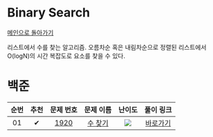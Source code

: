# Binary Search

[메인으로 돌아가기](../../README.md)

리스트에서 수를 찾는 알고리즘. 오름차순 혹은 내림차순으로 정렬된 리스트에서 O(logN)의 시간 복잡도로 요소를 찾을 수 있다.

# 백준

<!-- |  01  |  ✔   |  <a href="https://www.acmicpc.net/problem/1026" target="_black">1026</a>  |    <a href="https://www.acmicpc.net/problem/1026" target="_black">보물</a>     | <img src="https://static.solved.ac/tier_small/7.svg" />  | [바로가기](https://github.com/stae1102/code-solving/tree/main/Workbook/Greedy/solution/1026)  | -->

| 순번 | 추천 |                                문제 번호                                |                                 문제 이름                                  |                         난이도                          |                                               풀이 링크                                               |
| :--: | :--: | :---------------------------------------------------------------------: | :------------------------------------------------------------------------: | :-----------------------------------------------------: | :---------------------------------------------------------------------------------------------------: |
|  01  |  ✔   | <a href="https://www.acmicpc.net/problem/1920" target="_black">1920</a> | <a href="https://www.acmicpc.net/problem/1920" target="_black">수 찾기</a> | <img src="https://static.solved.ac/tier_small/9.svg" /> | [바로가기](https://github.com/stae1102/code-solving/tree/main/Workbook/Binary%20Search/solution/1920) |
